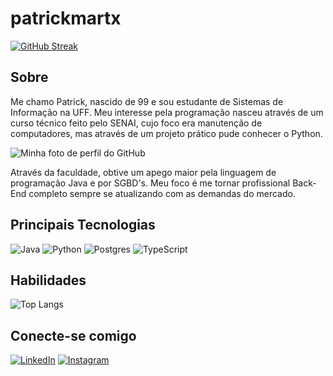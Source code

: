 # patrickmartx

[![GitHub Streak](https://streak-stats.demolab.com/?user=patrickmartx&theme=dracula&background=2b1329&dates=FFF)](https://git.io/streak-stats)

## Sobre

Me chamo Patrick, nascido de 99 e sou estudante de Sistemas de Informação na UFF. Meu interesse pela programação nasceu através de um curso técnico feito pelo SENAI, cujo foco era manutenção de computadores, mas através de um projeto prático pude conhecer o Python.

![Minha foto de perfil do GitHub](https://avatars.githubusercontent.com/u/101297477?v=4)

Através da faculdade, obtive um apego maior pela linguagem de programação Java e por SGBD's. Meu foco é me tornar profissional Back-End completo sempre se atualizando com as demandas do mercado.

## Principais Tecnologias

![Java](https://img.shields.io/badge/Java-FF0000?style=for-the-badge&logo=java)
![Python](https://img.shields.io/badge/python-3670A0?style=for-the-badge&logo=python&logoColor=ffdd54)
![Postgres](https://img.shields.io/badge/postgres-%23316192.svg?style=for-the-badge&logo=postgresql&logoColor=white)
![TypeScript](https://img.shields.io/badge/TypeScript-3670A0?style=for-the-badge&logo=typescript&logoColor=white)

## Habilidades

![Top Langs](https://github-readme-stats-git-masterrstaa-rickstaa.vercel.app/api/top-langs/?username=patrickmartx&layout=compact&bg_color=2b1329&border_color=2b1329&title_color=FFF&text_color=FFF)


## Conecte-se comigo
[![LinkedIn](https://img.shields.io/badge/LinkedIn-0e76a8?style=for-the-badge&logo=linkedin)](https://www.linkedin.com/in/patrick-xavier-martins/) [![Instagram](https://img.shields.io/badge/Instagram-%23E4405F.svg?style=for-the-badge&logo=Instagram&logoColor=white)](https://www.instagram.com/patrick.xmartins/)


